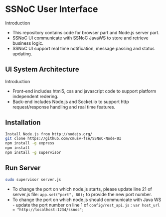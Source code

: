 SSNoC User Interface
=========

Introduction

  - This repository contains code for browser part and Node.js server part.
  - SSNoC UI communicate with SSNoC JavaWS to store and retrieve business logic.
  - SSNoC UI support real time notification, message passing and status updating.



UI System Architecture
-----------

Introduction

* Front-end includes html5, css and javascript code to support platform independent redering.
* Back-end includes Node.js and Socket.io to support http request/response handling and real time features.

Installation
--------------

```sh
Install Node.js from http://nodejs.org/
git clone https://github.com/cmusv-fse/SSNoC-Node-UI
npm install -g express
npm install
npm install -g supervisor
```
Run Server
--------------

```sh
sudo supervisor server.js
```

* To change the port on which node.js starts, please update line 21 of server.js file: `app.set("port", 80);` to provide the new port number.
* To change the port on which node.js should communicate with Java WS - update the port number on line 1 of `config/rest_api.js` : `var host_url = "http://localhost:1234/ssnoc";`
